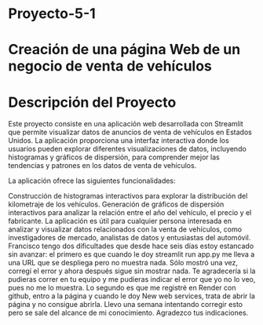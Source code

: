 # Proyecto-5-1
# Creación de una página Web de un negocio de venta de vehículos
# Descripción del Proyecto
Este proyecto consiste en una aplicación web desarrollada con Streamlit que permite visualizar datos de anuncios de venta de vehículos en Estados Unidos. La aplicación proporciona una interfaz interactiva donde los usuarios pueden explorar diferentes visualizaciones de datos, incluyendo histogramas y gráficos de dispersión, para comprender mejor las tendencias y patrones en los datos de venta de vehículos.

La aplicación ofrece las siguientes funcionalidades:

Construcción de histogramas interactivos para explorar la distribución del kilometraje de los vehículos.
Generación de gráficos de dispersión interactivos para analizar la relación entre el año del vehículo, el precio y el fabricante.
La aplicación es útil para cualquier persona interesada en analizar y visualizar datos relacionados con la venta de vehículos, como investigadores de mercado, analistas de datos y entusiastas del automóvil.
Francisco tengo dos dificultades que desde hace seis días estoy estancado sin avanzar: el primero es que cuando le doy streamlit run app.py me lleva a una URL que se despliega pero no muestra nada. Sólo mostró una vez, corregí el error y ahora después sigue sin mostrar nada. Te agradecería si la pudieras correr en tu equipo y me pudieras indicar el error que yo no lo veo, pues no me lo muestra. Lo segundo es que me registré en Render con github, entro a la página y cuando le doy New web services, trata de abrir la página y no consigue abrirla. Llevo una semana intentando corregir esto pero se sale del alcance de mi conocimiento. Agradezco tus indicaciones. 
